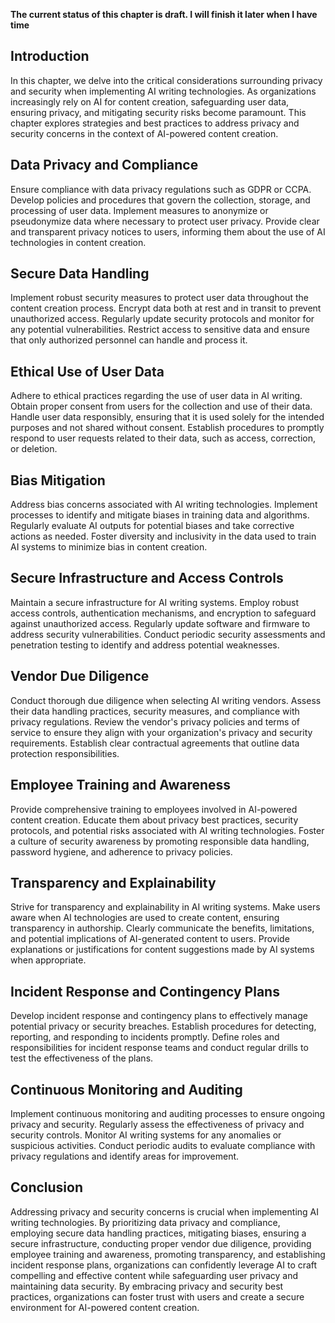**The current status of this chapter is draft. I will finish it later when I have time**

Introduction
------------

In this chapter, we delve into the critical considerations surrounding privacy and security when implementing AI writing technologies. As organizations increasingly rely on AI for content creation, safeguarding user data, ensuring privacy, and mitigating security risks become paramount. This chapter explores strategies and best practices to address privacy and security concerns in the context of AI-powered content creation.

Data Privacy and Compliance
---------------------------

Ensure compliance with data privacy regulations such as GDPR or CCPA. Develop policies and procedures that govern the collection, storage, and processing of user data. Implement measures to anonymize or pseudonymize data where necessary to protect user privacy. Provide clear and transparent privacy notices to users, informing them about the use of AI technologies in content creation.

Secure Data Handling
--------------------

Implement robust security measures to protect user data throughout the content creation process. Encrypt data both at rest and in transit to prevent unauthorized access. Regularly update security protocols and monitor for any potential vulnerabilities. Restrict access to sensitive data and ensure that only authorized personnel can handle and process it.

Ethical Use of User Data
------------------------

Adhere to ethical practices regarding the use of user data in AI writing. Obtain proper consent from users for the collection and use of their data. Handle user data responsibly, ensuring that it is used solely for the intended purposes and not shared without consent. Establish procedures to promptly respond to user requests related to their data, such as access, correction, or deletion.

Bias Mitigation
---------------

Address bias concerns associated with AI writing technologies. Implement processes to identify and mitigate biases in training data and algorithms. Regularly evaluate AI outputs for potential biases and take corrective actions as needed. Foster diversity and inclusivity in the data used to train AI systems to minimize bias in content creation.

Secure Infrastructure and Access Controls
-----------------------------------------

Maintain a secure infrastructure for AI writing systems. Employ robust access controls, authentication mechanisms, and encryption to safeguard against unauthorized access. Regularly update software and firmware to address security vulnerabilities. Conduct periodic security assessments and penetration testing to identify and address potential weaknesses.

Vendor Due Diligence
--------------------

Conduct thorough due diligence when selecting AI writing vendors. Assess their data handling practices, security measures, and compliance with privacy regulations. Review the vendor's privacy policies and terms of service to ensure they align with your organization's privacy and security requirements. Establish clear contractual agreements that outline data protection responsibilities.

Employee Training and Awareness
-------------------------------

Provide comprehensive training to employees involved in AI-powered content creation. Educate them about privacy best practices, security protocols, and potential risks associated with AI writing technologies. Foster a culture of security awareness by promoting responsible data handling, password hygiene, and adherence to privacy policies.

Transparency and Explainability
-------------------------------

Strive for transparency and explainability in AI writing systems. Make users aware when AI technologies are used to create content, ensuring transparency in authorship. Clearly communicate the benefits, limitations, and potential implications of AI-generated content to users. Provide explanations or justifications for content suggestions made by AI systems when appropriate.

Incident Response and Contingency Plans
---------------------------------------

Develop incident response and contingency plans to effectively manage potential privacy or security breaches. Establish procedures for detecting, reporting, and responding to incidents promptly. Define roles and responsibilities for incident response teams and conduct regular drills to test the effectiveness of the plans.

Continuous Monitoring and Auditing
----------------------------------

Implement continuous monitoring and auditing processes to ensure ongoing privacy and security. Regularly assess the effectiveness of privacy and security controls. Monitor AI writing systems for any anomalies or suspicious activities. Conduct periodic audits to evaluate compliance with privacy regulations and identify areas for improvement.

Conclusion
----------

Addressing privacy and security concerns is crucial when implementing AI writing technologies. By prioritizing data privacy and compliance, employing secure data handling practices, mitigating biases, ensuring a secure infrastructure, conducting proper vendor due diligence, providing employee training and awareness, promoting transparency, and establishing incident response plans, organizations can confidently leverage AI to craft compelling and effective content while safeguarding user privacy and maintaining data security. By embracing privacy and security best practices, organizations can foster trust with users and create a secure environment for AI-powered content creation.
